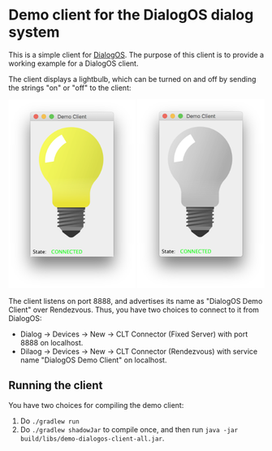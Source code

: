 # Demo client for the DialogOS dialog system

This is a simple client for
[DialogOS](https://github.com/coli-saar/dialogos).  The purpose of
this client is to provide a working example for a DialogOS client.

The client displays a lightbulb, which can be turned on and off by
sending the strings "on" or "off" to the client:

<img src="images/screenshot.png" width="250" /> <img src="images/screenshot-off.png" width="250" />


The client listens on port 8888, and advertises its name as "DialogOS
Demo Client" over Rendezvous. Thus, you have two choices to connect to
it from DialogOS:

* Dialog -> Devices -> New -> CLT Connector (Fixed Server) with port 8888 on localhost.
* Dilaog -> Devices -> New -> CLT Connector (Rendezvous) with service name "DialogOS Demo Client" on localhost.


## Running the client

You have two choices for compiling the demo client:

1. Do `./gradlew run`
2. Do `./gradlew shadowJar` to compile once, and then run `java -jar build/libs/demo-dialogos-client-all.jar`.

